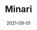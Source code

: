 ---
title: "Minari"
slug: minari
excerpt: ""
category: "Watch"
subcategory: "Film"
featuredImage: "https://res.cloudinary.com/dbi2zounq/image/upload/v1651048794/Digital%20garden/media/minari_otckb4.jpg"
listingOnly: true
date: 2021-09-01
---